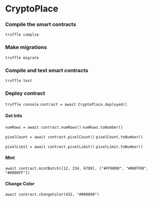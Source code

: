 # CryptoPlace

### Compile the smart contracts

`truffle complie`

### Make migrations

`truffle migrate`

### Compile and test smart contracts

`truffle test`

### Deploy contract

`truffle console`
`contract = await CryptoPlace.deployed()`

#### Get Info

`numRows = await contract.numRows()`
`numRows.toNumber()`

`pixelCount = await contract.pixelCount()`
`pixelCount.toNumber()`

`pixelLimit = await contract.pixelLimit()`
`pixelLimit.toNumber()`

#### Mint

`await contract.mintBatch([12, 234, 6789], ["#FF0000", "#00FF00", "#0000FF"])`

#### Change Color

`await contract.changeColor(432, "#000000")`
